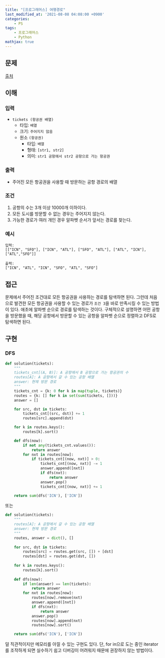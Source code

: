 ```yaml
---
title: "[프로그래머스] 여행경로"
last_modified_at: '2021-08-08 04:08:00 +0900'
categories:
    - PS
tags:
    - 프로그래머스
    - Python
mathjax: true
---
```


## 문제

[출처](https://programmers.co.kr/learn/courses/30/lessons/43164)

## 이해

### 입력 

* ```tickets (항공권 배열)```
    * 타입: ```배열```
    * 크기: ```주어지지 않음```
    * 원소 ```(항공권)```
        * 타입: ```배열```
        * 형태: ```[str1, str2]```
        * 의미: ```str1 공항에서 str2 공항으로 가는 항공권```

### 출력 

* 주어진 모든 항공권을 사용할 때 방문하는 공항 경로의 배열

### 조건

1. 공항의 수는 3개 이상 10000개 이하이다.
2. 모든 도시를 방문할 수 없는 경우는 주어지지 않는다.
3. 가능한 경로가 여러 개인 경우 알파벳 순서가 앞서는 경로를 찾는다.

### 예시

```
입력:
[["ICN", "SFO"], ["ICN", "ATL"], ["SFO", "ATL"], ["ATL", "ICN"], ["ATL","SFO"]]

출력:
["ICN", "ATL", "ICN", "SFO", "ATL", "SFO"]
```

## 접근

문제에서 주어진 조건대로 모든 항공권을 사용하는 경로를 탐색하면 된다. 그런데 처음으로 발견한 모든 항공권을 사용할 수 있는 경로가 ```조건 3```을 바로 만족시킬 수 있는 방법이 있다. 애초에 알파벳 순으로 경로를 탐색하는 것이다. 구체적으로 설명하면 어떤 공항을 방문했을 때, 해당 공항에서 방문할 수 있는 공항을 알파벳 순으로 정렬하고 DFS로 탐색하면 된다.

## 구현

### DFS

```python
def solution(tickets):
    """
    tickets_cnt[(A, B)]: A 공항에서 B 공항으로 가는 항공권의 수
    routes[A]: A 공항에서 갈 수 있는 공항 배열
    answer: 현재 방문 경로
    """
    tickets_cnt = {k: 0 for k in map(tuple, tickets)}
    routes = {k: [] for k in set(sum(tickets, []))}
    answer = []

    for src, dst in tickets:
        tickets_cnt[(src, dst)] += 1
        routes[src].append(dst)

    for k in routes.keys():
        routes[k].sort()

    def dfs(now):
        if not any(tickets_cnt.values()):
            return answer
        for nxt in routes[now]:
            if tickets_cnt[(now, nxt)] > 0:
                tickets_cnt[(now, nxt)] -= 1
                answer.append([nxt])
                if dfs(nxt):
                    return answer
                answer.pop()
                tickets_cnt[(now, nxt)] += 1

    return sum(dfs('ICN'), ['ICN'])
```
또는

```python
def solution(tickets):
    """
    routes[A]: A 공항에서 갈 수 있는 공항 배열
    answer: 현재 방문 경로
    """
    routes, answer = dict(), []
    
    for src, dst in tickets:
        routes[src] = routes.get(src, []) + [dst]
        routes[dst] = routes.get(dst, [])
        
    for k in routes.keys():
        routes[k].sort()
    
    def dfs(now):
        if len(answer) == len(tickets):
            return answer
        for nxt in routes[now]:
            routes[now].remove(nxt)
            answer.append([nxt])
            if dfs(nxt):
                return answer
            answer.pop()
            routes[now].append(nxt)
            routes[now].sort()

    return sum(dfs('ICN'), ['ICN'])
```
덜 직관적이지만 메모리를 아낄 수 있는 구현도 있다. 단, for in으로 도는 중인 iterator를 조작하게 되면 실수하기 쉽고 디버깅이 어려워지 때문에 권장하지 않는 방법이다.